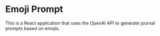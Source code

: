 # Emoji Prompt
This is a React application that uses the OpenAI API to generate journal prompts based on emojis. 